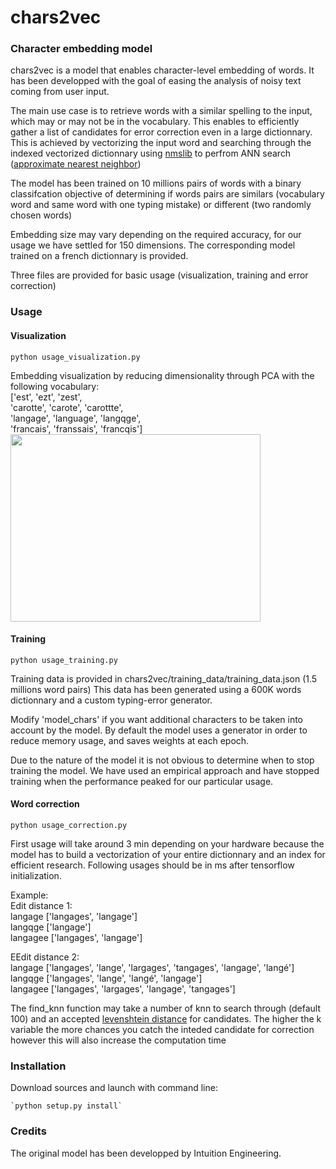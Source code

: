# chars2vec

### Character embedding model

chars2vec is a model that enables character-level embedding of words.
It has been developped with the goal of easing the analysis of noisy text coming from user input.

The main use case is to retrieve words with a similar spelling to the input, which may or may not be in the vocabulary.
This enables to efficiently gather a list of candidates for error correction even in a large dictionnary.
This is achieved by vectorizing the input word and searching through the indexed vectorized dictionnary using [nmslib](https://github.com/nmslib/nmslib) to perfrom ANN search ([approximate nearest neighbor](https://en.wikipedia.org/wiki/Nearest_neighbor_search#Approximation_methods))

The model has been trained on 10 millions pairs of words with a binary classifcation objective of determining if words pairs are similars (vocabulary word and same word with one typing mistake) or different (two randomly chosen words)

Embedding size may vary depending on the required accuracy, for our usage we have settled for 150 dimensions. The corresponding model trained on a french dictionnary is provided.

Three files are provided for basic usage (visualization, training and error correction)

### Usage

#### Visualization

`python usage_visualization.py`

Embedding visualization by reducing dimensionality through PCA with the following vocabulary: <br/>
['est', 'ezt', 'zest', <br/>
'carotte', 'carote', 'carottte', <br/>
'langage', 'language', 'langqge', <br/>
'francais', 'franssais', 'francqis']
<br/><kbd>
<img src="https://cdn-images-1.medium.com/max/800/1*0iyZd-0CUAZliw1z2Eoe4Q.png" width='400' height='300'/>
</kbd>

#### Training

`python usage_training.py`

Training data is provided in chars2vec/training_data/training_data.json (1.5 millions word pairs)
This data has been generated using a 600K words dictionnary and a custom typing-error generator.

Modify 'model_chars' if you want additional characters to be taken into account by the model.
By default the model uses a generator in order to reduce memory usage, and saves weights at each epoch.

Due to the nature of the model it is not obvious to determine when to stop training the model.
We have used an empirical approach and have stopped training when the performance peaked for our particular usage.

#### Word correction

`python usage_correction.py`

First usage will take around 3 min depending on your hardware because the model has to build a vectorization of your entire dictionnary and an index for efficient research.
Following usages should be in ms after tensorflow initialization.

Example: <br/>
Edit distance 1: <br/>
langage ['langages', 'langage']<br/>
langqge ['langage']<br/>
langagee ['langages', 'langage']<br/>

EEdit distance 2:<br/>
langage ['langages', 'lange', 'largages', 'tangages', 'langage', 'langé']<br/>
langqge ['langages', 'lange', 'langé', 'langage']<br/>
langagee ['langages', 'largages', 'langage', 'tangages']<br/>

The find_knn function may take a number of knn to search through (default 100) and an accepted [levenshtein distance](https://en.wikipedia.org/wiki/Levenshtein_distance) for candidates.
The higher the k variable the more chances you catch the inteded candidate for correction however this will also increase the computation time

### Installation

Download sources and launch with command line:

~~~shell
`python setup.py install`
~~~

### Credits

The original model has been developped by Intuition Engineering.

